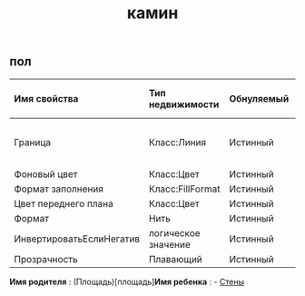 ﻿---
title: камин
second_title: Aspose.Cells Cloud Documen
type: docs
url: /ru/specification/model/floor/
description: "Aspose.Cells Спецификация модели облака: Напольный. Легко обрабатывайте Excel и другие документы электронных таблиц с помощью таких функций, как открытие, создание, редактирование, разделение, слияние, сравнение и преобразование."
weight: 50
---
## **пол**

 

| Имя свойства| Тип недвижимости| Обнуляемый| Только чтение| Значение по умолчанию| Описание|
|:- |:- |:- |:- |:- |:- |
| Граница| Класс:Линия| Истинный| ЛОЖЬ|| Получает или задает границу.|
| Фоновый цвет| Класс:Цвет| Истинный| ЛОЖЬ|||
| Формат заполнения| Класс:FillFormat| Истинный| ЛОЖЬ|||
| Цвет переднего плана| Класс:Цвет| Истинный| ЛОЖЬ|||
| Формат| Нить| Истинный| ЛОЖЬ|||
| ИнвертироватьЕслиНегатив| логическое значение| Истинный| ЛОЖЬ|||
| Прозрачность| Плавающий| Истинный| ЛОЖЬ|||

**Имя родителя** : (Площадь)[площадь]**Имя ребенка** : 
	-  [Стены](walls) 
